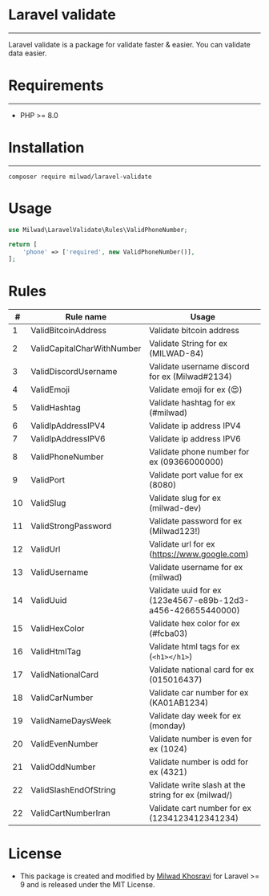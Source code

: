 # Laravel validate
***
Laravel validate is a package for validate faster & easier.
You can validate data easier.

# Requirements
***
- PHP >= 8.0

# Installation
***
```
composer require milwad/laravel-validate
```

# Usage
```php
use Milwad\LaravelValidate\Rules\ValidPhoneNumber;

return [
    'phone' => ['required', new ValidPhoneNumber()],
];
```

# Rules
| #   | Rule name                  | Usage                                                       |
|-----|----------------------------|-------------------------------------------------------------|
| 1   | ValidBitcoinAddress        | Validate bitcoin address                                    |
| 2   | ValidCapitalCharWithNumber | Validate String for ex (MILWAD-84)                          |
| 3   | ValidDiscordUsername       | Validate username discord for ex (Milwad#2134)              |
| 4   | ValidEmoji                 | Validate emoji for ex (😍)                                  |
| 5   | ValidHashtag               | Validate hashtag for ex (#milwad)                           |
| 6   | ValidIpAddressIPV4         | Validate ip address IPV4                                    |
| 7   | ValidIpAddressIPV6         | Validate ip address IPV6                                    |
| 8   | ValidPhoneNumber           | Validate phone number for ex (09366000000)                  |
| 9   | ValidPort                  | Validate port value for ex (8080)                           |
| 10  | ValidSlug                  | Validate slug for ex (milwad-dev)                           |
| 11  | ValidStrongPassword        | Validate password for ex (Milwad123!)                       |
| 12  | ValidUrl                   | Validate url for ex (https://www.google.com)                |
| 13  | ValidUsername              | Validate username for ex (milwad)                           |
| 14  | ValidUuid                  | Validate uuid for ex (123e4567-e89b-12d3-a456-426655440000) |
| 15  | ValidHexColor              | Validate hex color for ex (#fcba03)                         |
| 16  | ValidHtmlTag               | Validate html tags for ex (``<h1></h1>``)                   |
| 17  | ValidNationalCard          | Validate national card for ex (015016437)                   |
| 18  | ValidCarNumber             | Validate car number for ex (KA01AB1234)                     |
| 19  | ValidNameDaysWeek          | Validate day week for ex (monday)                           |
| 20  | ValidEvenNumber            | Validate number is even for ex (1024)                       |
| 21  | ValidOddNumber             | Validate number is odd for ex (4321)                        |
| 22  | ValidSlashEndOfString      | Validate write slash at the string for ex (milwad/)         |
| 22  | ValidCartNumberIran        | Validate cart number for ex (1234123412341234)              |

# License
* This package is created and modified by <a href="https://github.com/milwad-dev" target="_blank">Milwad Khosravi</a> for Laravel >= 9 and is released under the MIT License.

